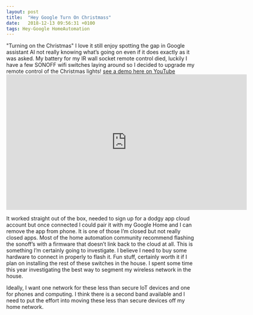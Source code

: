 ```yaml
---
layout: post
title:  "Hey Google Turn On Christmass"
date:   2018-12-13 09:56:31 +0100
tags: Hey-Google HomeAutomation
---
```


"Turning on the Christmas" I love it still enjoy spotting the gap in Google assistant AI not really knowing what’s going on even if it does exactly as it was asked. My battery for my IR wall socket remote control died, luckily I have a few SONOFF wifi switches laying around so I decided to upgrade my remote control of the Christmas lights! <a href="https://www.youtube.com/watch?v=rkp0vaAb6w0"> see a demo here on YouTube</a> <iframe width="640" height="360" src="https://www.youtube.com/embed/rkp0vaAb6w0" frameborder="0" allow="accelerometer; autoplay; encrypted-media; gyroscope; picture-in-picture" allowfullscreen></iframe>

It worked straight out of the box, needed to sign up for a dodgy app cloud account but once connected I could pair it with my Google Home and I can remove the app from phone. It is one of those I’m closed but not really closed apps. Most of the home automation community recommend flashing the sonoff’s with a firmware that doesn’t link back to the cloud at all. This is something I’m certainly going to investigate. I believe I need to buy some hardware to connect in properly to flash it. Fun stuff, certainly worth it if I plan on installing the rest of these switches in the house. I spent some time this year investigating the best way to segment my wireless network in the house. 

Ideally, I want one network for these less than secure IoT devices and one for phones and computing. I think there is a second band available and I need to put the effort into moving these less than secure devices off my home network.
